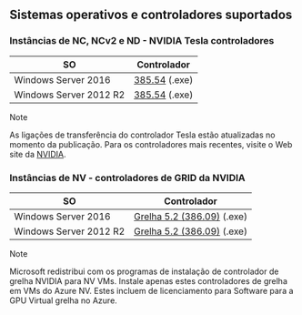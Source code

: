 ## <a name="supported-operating-systems-and-drivers"></a>Sistemas operativos e controladores suportados


### <a name="nc-ncv2-and-nd-instances---nvidia-tesla-drivers"></a>Instâncias de NC, NCv2 e ND - NVIDIA Tesla controladores

| SO | Controlador |
| -------- |------------- |
| Windows Server 2016 | [385.54](http://us.download.nvidia.com/Windows/Quadro_Certified/385.54/385.54-tesla-desktop-winserver2016-international.exe) (.exe) |
| Windows Server 2012 R2 | [385.54](http://us.download.nvidia.com/Windows/Quadro_Certified/385.54/385.54-tesla-desktop-winserver2008-2012r2-64bit-international.exe) (.exe) |

> [!NOTE]
> As ligações de transferência do controlador Tesla estão atualizadas no momento da publicação. Para os controladores mais recentes, visite o Web site da [NVIDIA](http://www.nvidia.com/).
>

### <a name="nv-instances---nvidia-grid-drivers"></a>Instâncias de NV - controladores de GRID da NVIDIA

| SO | Controlador |
| -------- |------------- |
| Windows Server 2016 | [Grelha 5.2 (386.09)](https://go.microsoft.com/fwlink/?linkid=836843) (.exe) |
| Windows Server 2012 R2 | [Grelha 5.2 (386.09)](https://go.microsoft.com/fwlink/?linkid=836844) (.exe)  |

> [!NOTE]
> Microsoft redistribui com os programas de instalação de controlador de grelha NVIDIA para NV VMs. Instale apenas estes controladores de grelha em VMs do Azure NV. Estes incluem de licenciamento para Software para a GPU Virtual grelha no Azure.
>